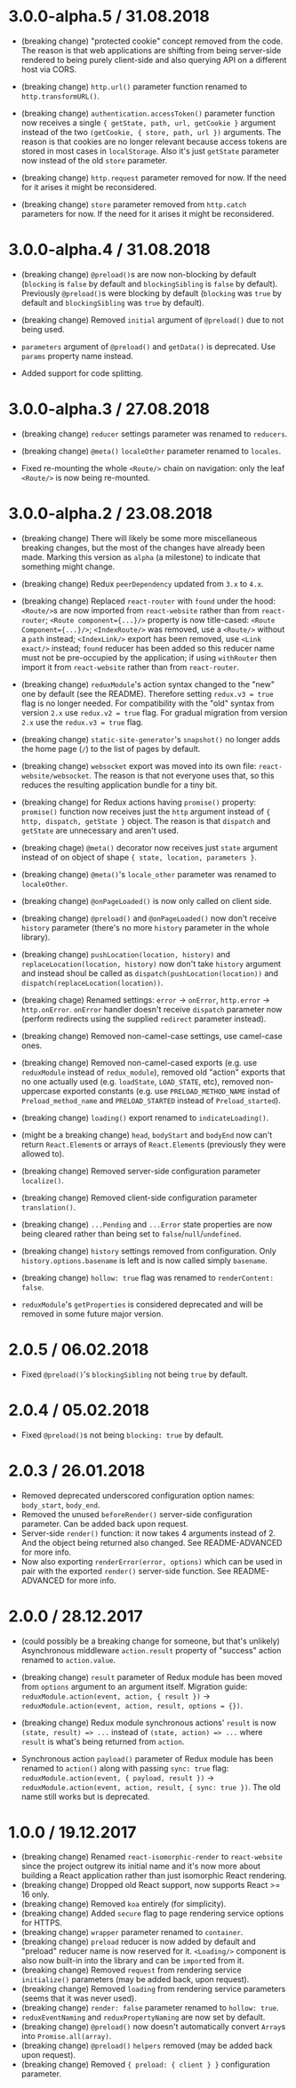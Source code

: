 3.0.0-alpha.5 / 31.08.2018
==================

* (breaking change) "protected cookie" concept removed from the code. The reason is that web applications are shifting from being server-side rendered to being purely client-side and also querying API on a different host via CORS.

* (breaking change) `http.url()` parameter function renamed to `http.transformURL()`.

* (breaking change) `authentication.accessToken()` parameter function now receives a single `{ getState, path, url, getCookie }` argument instead of the two `(getCookie, { store, path, url })` arguments. The reason is that cookies are no longer relevant because access tokens are stored in most cases in `localStorage`. Also it's just `getState` parameter now instead of the old `store` parameter.

* (breaking change) `http.request` parameter removed for now. If the need for it arises it might be reconsidered.

* (breaking change) `store` parameter removed from `http.catch` parameters for now. If the need for it arises it might be reconsidered.

<!--
// (optional)
// Will be called for each HTTP request
// sent using `http` utility inside Redux action creators.
// (`request` is a `superagent` request)
onBeforeSend: (request, { store }) => {
  if (request.url.indexOf('https://my.domain.com') === 0) {
    request.set('X-Secret-Token', store.getState().secretToken)
  }
}
-->

3.0.0-alpha.4 / 31.08.2018
==================

* (breaking change) `@preload()`s are now non-blocking by default (`blocking` is `false` by default and `blockingSibling` is `false` by default). Previously `@preload()`s were blocking by default (`blocking` was `true` by default and `blockingSibling` was `true` by default).

* (breaking change) Removed `initial` argument of `@preload()` due to not being used.

* `parameters` argument of `@preload()` and `getData()` is deprecated. Use `params` property name instead.

* Added support for code splitting.

3.0.0-alpha.3 / 27.08.2018
==================

  * (breaking change) `reducer` settings parameter was renamed to `reducers`.

  * (breaking change) `@meta()` `localeOther` parameter renamed to `locales`.

  * Fixed re-mounting the whole `<Route/>` chain on navigation: only the leaf `<Route/>` is now being re-mounted.

3.0.0-alpha.2 / 23.08.2018
==================

  * (breaking change) There will likely be some more miscellaneous breaking changes, but the most of the changes have already been made. Marking this version as `alpha` (a milestone) to indicate that something might change.

  * (breaking change) Redux `peerDependency` updated from `3.x` to `4.x`.

  * (breaking change) Replaced `react-router` with `found` under the hood: `<Route/>`s are now imported from `react-website` rather than from `react-router`; `<Route component={...}/>` property is now title-cased: `<Route Component={...}/>`; `<IndexRoute/>` was removed, use a `<Route/>` without a `path` instead; `<IndexLink/>` export has been removed, use `<Link exact/>` instead; `found` reducer has been added so this reducer name must not be pre-occupied by the application; if using `withRouter` then import it from `react-website` rather than from `react-router`.

  * (breaking change) `reduxModule`'s action syntax changed to the "new" one by default (see the README). Therefore setting `redux.v3 = true` flag is no longer needed. For compatibility with the "old" syntax from version `2.x` use `redux.v2 = true` flag. For gradual migration from version `2.x` use the `redux.v3 = true` flag.

  * (breaking change) `static-site-generator`'s `snapshot()` no longer adds the home page (`/`) to the list of pages by default.

  * (breaking change) `websocket` export was moved into its own file: `react-website/websocket`. The reason is that not everyone uses that, so this reduces the resulting application bundle for a tiny bit.

  * (breaking change) for Redux actions having `promise()` property: `promise()` function now receives just the `http` argument instead of `{ http, dispatch, getState }` object. The reason is that `dispatch` and `getState` are unnecessary and aren't used.

  * (breaking chage) `@meta()` decorator now receives just `state` argument instead of on object of shape `{ state, location, parameters }`.

  * (breaking change) `@meta()`'s `locale_other` parameter was renamed to `localeOther`.

  * (breaking change) `@onPageLoaded()` is now only called on client side.

  * (breaking change) `@preload()` and `@onPageLoaded()` now don't receive `history` parameter (there's no more `history` parameter in the whole library).

  * (breaking change) `pushLocation(location, history)` and `replaceLocation(location, history)` now don't take `history` argument and instead shoul be called as `dispatch(pushLocation(location))` and `dispatch(replaceLocation(location))`.

  * (breaking chage) Renamed settings: `error` -> `onError`, `http.error` -> `http.onError`. `onError` handler doesn't receive `dispatch` parameter now (perform redirects using the supplied `redirect` parameter instead).

  * (breaking change) Removed non-camel-case settings, use camel-case ones.

  * (breaking change) Removed non-camel-cased exports (e.g. use `reduxModule` instead of `redux_module`), removed old "action" exports that no one actually used (e.g. `loadState`, `LOAD_STATE`, etc), removed non-uppercase exported constants (e.g. use `PRELOAD_METHOD_NAME` instad of `Preload_method_name` and `PRELOAD_STARTED` instead of `Preload_started`).

  * (breaking change) `loading()` export renamed to `indicateLoading()`.

  * (might be a breaking change) `head`, `bodyStart` and `bodyEnd` now can't return `React.Element`s or arrays of `React.Element`s (previously they were allowed to).

  * (breaking change) Removed server-side configuration parameter `localize()`.

  * (breaking change) Removed client-side configuration parameter `translation()`.

  * (breaking change) `...Pending` and `...Error` state properties are now being cleared rather than being set to `false`/`null`/`undefined`.

  * (breaking change) `history` settings removed from configuration. Only `history.options.basename` is left and is now called simply `basename`.

  * (breaking change) `hollow: true` flag was renamed to `renderContent: false`.

  * `reduxModule`'s `getProperties` is considered deprecated and will be removed in some future major version.

2.0.5 / 06.02.2018
==================

  * Fixed `@preload()`'s `blockingSibling` not being `true` by default.

2.0.4 / 05.02.2018
==================

  * Fixed `@preload()`s not being `blocking: true` by default.

2.0.3 / 26.01.2018
==================

  * Removed deprecated underscored configuration option names: `body_start`, `body_end`.
  * Removed the unused `beforeRender()` server-side configuration parameter. Can be added back upon request.
  * Server-side `render()` function: it now takes 4 arguments instead of 2. And the object being returned also changed. See README-ADVANCED for more info.
  * Now also exporting `renderError(error, options)` which can be used in pair with the exported `render()` server-side function. See README-ADVANCED for more info.

2.0.0 / 28.12.2017
==================

  * (could possibly be a breaking change for someone, but that's unlikely) Asynchronous middleware `action.result` property of "success" action renamed to `action.value`.

  * (breaking change) `result` parameter of Redux module has been moved from `options` argument to an argument itself. Migration guide: `reduxModule.action(event, action, { result })` -> `reduxModule.action(event, action, result, options = {})`.

  * (breaking change) Redux module synchronous actions' `result` is now `(state, result) => ...` instead of `(state, action) => ...` where `result` is what's being returned from `action`.

  * Synchronous action `payload()` parameter of Redux module has been renamed to `action()` along with passing `sync: true` flag: `reduxModule.action(event, { payload, result })` -> `reduxModule.action(event, action, result, { sync: true })`. The old name still works but is deprecated.

1.0.0 / 19.12.2017
==================

  * (breaking change) Renamed `react-isomorphic-render` to `react-website` since the project outgrew its initial name and it's now more about building a React application rather than just isomorphic React rendering.
  * (breaking change) Dropped old React support, now supports React >= 16 only.
  * (breaking change) Removed `koa` entirely (for simplicity).
  * (breaking change) Added `secure` flag to page rendering service options for HTTPS.
  * (breaking change) `wrapper` parameter renamed to `container`.
  * (breaking change) `preload` reducer is now added by default and "preload" reducer name is now reserved for it. `<Loading/>` component is also now built-in into the library and can be `import`ed from it.
  * (breaking change) Removed `request` from rendering service `initialize()` parameters (may be added back, upon request).
  * (breaking change) Removed `loading` from rendering service parameters (seems that it was never used).
  * (breaking change) `render: false` parameter renamed to `hollow: true`.
  * `reduxEventNaming` and `reduxPropertyNaming` are now set by default.
  * (breaking change) `@preload()` now doesn't automatically convert `Array`s into `Promise.all(array)`.
  * (breaking change) `@preload()` `helpers` removed (may be added back upon request).
  * (breaking change) Removed `{ preload: { client } }` configuration parameter.
